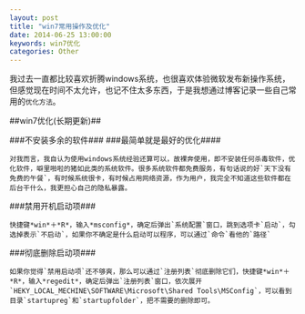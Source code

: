 ```yaml
---
layout: post
title: "win7常用操作及优化"
date: 2014-06-25 13:00:00
keywords: win7优化
categories: Other
---
```


我过去一直都比较喜欢折腾windows系统，也很喜欢体验微软发布新操作系统，但感觉现在时间不太允许，也记不住太多东西，于是我想通过博客记录一些自己常用的`优化方法`。

##win7优化(长期更新)##

###不安装多余的软件###
###最简单就是最好的优化####
	
	对我而言，我自认为使用windows系统经验还算可以，故裸奔使用，即不安装任何杀毒软件，优化软件，噼里啪啦的猪如此类的系统软件。很多系统软件都免费服务，有句话说的好`天下没有免费的午餐`，有时候系统很卡，有时候占用网络资源，作为用户，我完全不知道这些软件都在后台干什么，我更担心自己的隐私暴露。

###禁用开机启动项###
	
	快捷键*win*＋*R*，输入*msconfig*，确定后弹出`系统配置`窗口，跳到选项卡`启动`，勾选掉表示`不启动`，如果你不确定是什么启动可以程序，可以通过`命令`看他的`路径`

###彻底删除启动项###		

	如果你觉得`禁用启动项`还不够爽，那么可以通过`注册列表`彻底删除它们，快捷键*win*＋*R*，输入*regedit*，确定后弹出`注册列表`窗口，依次展开`HEKY_LOCAL_MECHINE\SOFTWARE\Microsoft\Shared Tools\MSConfig`，可以看到目录`startupreg`和`startupfolder`，把不需要的删除即可。